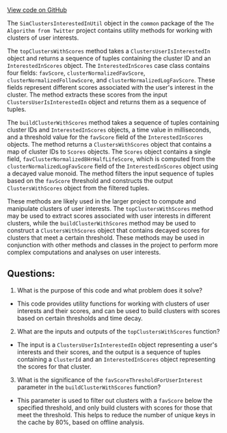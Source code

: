 [View code on GitHub](https://github.com/misbahsy/the-algorithm/src/scala/com/twitter/simclusters_v2/summingbird/common/SimClustersInterestedInUtil.scala)

The `SimClustersInterestedInUtil` object in the `common` package of the `The Algorithm from Twitter` project contains utility methods for working with clusters of user interests. 

The `topClustersWithScores` method takes a `ClustersUserIsInterestedIn` object and returns a sequence of tuples containing the cluster ID and an `InterestedInScores` object. The `InterestedInScores` case class contains four fields: `favScore`, `clusterNormalizedFavScore`, `clusterNormalizedFollowScore`, and `clusterNormalizedLogFavScore`. These fields represent different scores associated with the user's interest in the cluster. The method extracts these scores from the input `ClustersUserIsInterestedIn` object and returns them as a sequence of tuples.

The `buildClusterWithScores` method takes a sequence of tuples containing cluster IDs and `InterestedInScores` objects, a time value in milliseconds, and a threshold value for the `favScore` field of the `InterestedInScores` objects. The method returns a `ClustersWithScores` object that contains a map of cluster IDs to `Scores` objects. The `Scores` object contains a single field, `favClusterNormalized8HrHalfLifeScore`, which is computed from the `clusterNormalizedLogFavScore` field of the `InterestedInScores` object using a decayed value monoid. The method filters the input sequence of tuples based on the `favScore` threshold and constructs the output `ClustersWithScores` object from the filtered tuples.

These methods are likely used in the larger project to compute and manipulate clusters of user interests. The `topClustersWithScores` method may be used to extract scores associated with user interests in different clusters, while the `buildClusterWithScores` method may be used to construct a `ClustersWithScores` object that contains decayed scores for clusters that meet a certain threshold. These methods may be used in conjunction with other methods and classes in the project to perform more complex computations and analyses on user interests.
## Questions: 
 1. What is the purpose of this code and what problem does it solve?
- This code provides utility functions for working with clusters of user interests and their scores, and can be used to build clusters with scores based on certain thresholds and time decay.

2. What are the inputs and outputs of the `topClustersWithScores` function?
- The input is a `ClustersUserIsInterestedIn` object representing a user's interests and their scores, and the output is a sequence of tuples containing a `ClusterId` and an `InterestedInScores` object representing the scores for that cluster.

3. What is the significance of the `favScoreThresholdForUserInterest` parameter in the `buildClusterWithScores` function?
- This parameter is used to filter out clusters with a `favScore` below the specified threshold, and only build clusters with scores for those that meet the threshold. This helps to reduce the number of unique keys in the cache by 80%, based on offline analysis.
